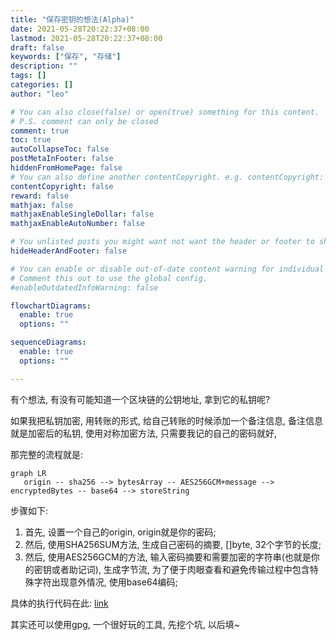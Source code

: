 ```yaml
---
title: "保存密钥的想法(Alpha)"
date: 2021-05-28T20:22:37+08:00
lastmod: 2021-05-28T20:22:37+08:00
draft: false
keywords: ["保存", "存储"]
description: ""
tags: []
categories: []
author: "leo"

# You can also close(false) or open(true) something for this content.
# P.S. comment can only be closed
comment: true
toc: true
autoCollapseToc: false
postMetaInFooter: false
hiddenFromHomePage: false
# You can also define another contentCopyright. e.g. contentCopyright: "This is another copyright."
contentCopyright: false
reward: false
mathjax: false
mathjaxEnableSingleDollar: false
mathjaxEnableAutoNumber: false

# You unlisted posts you might want not want the header or footer to show
hideHeaderAndFooter: false

# You can enable or disable out-of-date content warning for individual post.
# Comment this out to use the global config.
#enableOutdatedInfoWarning: false

flowchartDiagrams:
  enable: true
  options: ""

sequenceDiagrams: 
  enable: true
  options: ""

---
```


<!--more-->

有个想法, 有没有可能知道一个区块链的公钥地址, 拿到它的私钥呢? 

如果我把私钥加密, 用转账的形式, 给自己转账的时候添加一个备注信息, 备注信息就是加密后的私钥, 使用对称加密方法, 只需要我记的自己的密码就好,

那完整的流程就是:

```mermaid
graph LR
   origin -- sha256 --> bytesArray -- AES256GCM+message --> encryptedBytes -- base64 --> storeString
```

步骤如下:

1. 首先, 设置一个自己的origin, origin就是你的密码;
2. 然后, 使用SHA256SUM方法, 生成自己密码的摘要, []byte, 32个字节的长度;
3. 然后, 使用AES256GCM的方法, 输入密码摘要和需要加密的字符串(也就是你的密钥或者助记词), 生成字节流, 为了便于肉眼查看和避免传输过程中包含特殊字符出现意外情况, 使用base64编码;

具体的执行代码在此: [link](https://gist.github.com/rogerBridge/4595e52040556ac6ecd000fb18d2db0a)

其实还可以使用gpg, 一个很好玩的工具, 先挖个坑, 以后填~
